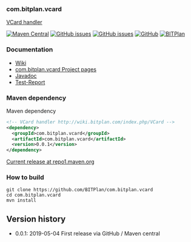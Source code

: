 ### com.bitplan.vcard
[VCard handler](http://wiki.bitplan.com/index.php/VCard)


[![Maven Central](https://img.shields.io/maven-central/v/com.bitplan.vcard/com.bitplan.vcard.svg)](https://search.maven.org/artifact/com.bitplan.vcard/com.bitplan.vcard/0.0.1/jar)
[![GitHub issues](https://img.shields.io/github/issues/BITPlan/com.bitplan.vcard.svg)](https://github.com/BITPlan/com.bitplan.vcard/issues)
[![GitHub issues](https://img.shields.io/github/issues-closed/BITPlan/com.bitplan.vcard.svg)](https://github.com/BITPlan/com.bitplan.vcard/issues/?q=is%3Aissue+is%3Aclosed)
[![GitHub](https://img.shields.io/github/license/BITPlan/com.bitplan.vcard.svg)](https://www.apache.org/licenses/LICENSE-2.0)
[![BITPlan](http://wiki.bitplan.com/images/wiki/thumb/3/38/BITPlanLogoFontLessTransparent.png/198px-BITPlanLogoFontLessTransparent.png)](http://www.bitplan.com)

### Documentation
* [Wiki](http://wiki.bitplan.com/index.php/VCard)
* [com.bitplan.vcard Project pages](https://BITPlan.github.io/com.bitplan.vcard)
* [Javadoc](https://BITPlan.github.io/com.bitplan.vcard/apidocs/index.html)
* [Test-Report](https://BITPlan.github.io/com.bitplan.vcard/surefire-report.html)
### Maven dependency

Maven dependency
```xml
<!-- VCard handler http://wiki.bitplan.com/index.php/VCard -->
<dependency>
  <groupId>com.bitplan.vcard</groupId>
  <artifactId>com.bitplan.vcard</artifactId>
  <version>0.0.1</version>
</dependency>
```

[Current release at repo1.maven.org](http://repo1.maven.org/maven2/com/bitplan/vcard/com.bitplan.vcard/0.0.1/)

### How to build
```
git clone https://github.com/BITPlan/com.bitplan.vcard
cd com.bitplan.vcard
mvn install
```
## Version history
* 0.0.1: 2019-05-04 First release via GitHub / Maven central
